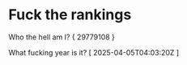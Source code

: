 # Fuck the rankings

Who the hell am I?
{ 29779108 }

What fucking year is it?
[ 2025-04-05T04:03:20Z ]

